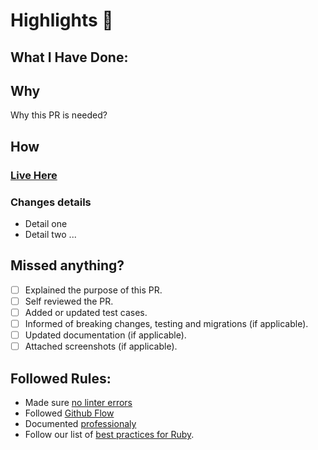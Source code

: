 # Highlights 🥇 


## What I Have Done: 

## Why
Why this PR is needed?
## How
### [ Live Here ](https://roniy68.github.io/leaderboard/)

### Changes details
- Detail one
- Detail two
  ...
## Missed anything?
- [ ] Explained the purpose of this PR.
- [ ] Self reviewed the PR.
- [ ] Added or updated test cases.
- [ ] Informed of breaking changes, testing and migrations (if applicable).
- [ ] Updated documentation (if applicable).
- [ ] Attached screenshots (if applicable).

## Followed Rules: 
- Made sure [no linter errors](https://github.com/microverseinc/linters-config)
-  Followed [Github Flow](https://github.com/microverseinc/curriculum-transversal-skills/blob/main/git-github/articles/github_flow.md)
-  Documented [professionaly](https://github.com/microverseinc/curriculum-transversal-skills/blob/main/documentation/articles/professional_repo_rules.md)
- Follow our list of [best practices for Ruby](https://github.com/microverseinc/curriculum-ruby/blob/main/articles/ruby_best_practices.md).